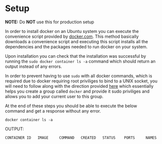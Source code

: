 # Setup

**NOTE:** Do **NOT** use this for production setup

In order to install docker on an Ubuntu system you can execute the convenience script provided by [docker.com](https://docs.docker.com/engine/install/ubuntu/#install-using-the-convenience-script).
This method basically downloads a convenience script and executing this script installs all the dependencies and the packages needed to run docker on your system.

Upon installation you can check that the installation was successful by running the `sudo docker container ls -a` command which should return an output instead of any errors.

In order to prevent having to use `sudo` with all docker commands, which is required due to docker requiring root priviliges to bind to a UNIX socket, you will need to follow along with the direction provided [here](https://docs.docker.com/engine/install/linux-postinstall/#manage-docker-as-a-non-root-user) which essentially helps you create a group called `docker` and provide it sudo priviliges and allows you to add your current user to this group.

At the end of these steps you should be able to execute the below command and get a response without any error.

```
docker container ls -a
```

OUTPUT:

```
CONTAINER ID   IMAGE     COMMAND   CREATED   STATUS    PORTS     NAMES
```
